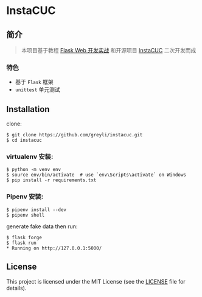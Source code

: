 # InstaCUC

## 简介

> 本项目基于教程 [Flask Web 开发实战](https://helloflask.com/book/1/) 和开源项目 [InstaCUC](https://github.com/greyli/instacuc) 二次开发而成

### 特色

- 基于 `Flask` 框架
- `unittest` 单元测试

## Installation

clone:

```
$ git clone https://github.com/greyli/instacuc.git
$ cd instacuc
```

### virtualenv 安装:

```
$ python -m venv env
$ source env/bin/activate  # use `env\Scripts\activate` on Windows
$ pip install -r requirements.txt
```

### Pipenv 安装:

```
$ pipenv install --dev
$ pipenv shell
```

generate fake data then run:

```
$ flask forge
$ flask run
* Running on http://127.0.0.1:5000/
```

## License

This project is licensed under the MIT License (see the
[LICENSE](LICENSE) file for details).
